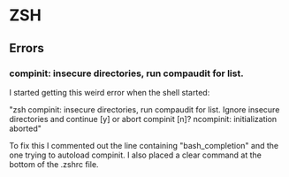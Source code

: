 # ZSH

## Errors

### compinit: insecure directories, run compaudit for list.
I started getting this weird error when the shell started:

"zsh compinit: insecure directories, run compaudit for list.
Ignore insecure directories and continue [y] or abort compinit [n]? ncompinit: initialization aborted"

To fix this I commented out the line containing "bash_completion" and the one trying to autoload compinit.
I also placed a clear command at the bottom of the .zshrc file.